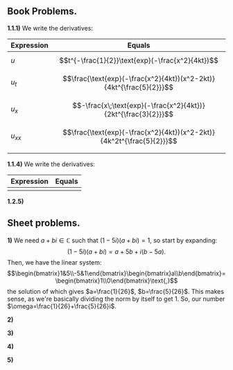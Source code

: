 
## Book Problems.


**1.1.1)** We write the derivatives:

| Expression | Equals                                                                |
| ---------- | --------------------------------------------------------------------- |
| $u$        | $$t^{-\frac{1}{2}}\text{exp}(-\frac{x^2}{4kt})$$                      |
| $u_t$      | $$\frac{\text{exp}(-\frac{x^2}{4kt})(x^2-2kt)}{4kt^{\frac{5}{2}}}$$   |
| $u_x$      | $$-\frac{x\;\text{exp}(-\frac{x^2}{4kt})}{2kt^{\frac{3}{2}}}$$        |
| $u_{xx}$   | $$\frac{\text{exp}(-\frac{x^2}{4kt})(x^2-2kt)}{4k^2t^{\frac{5}{2}}}$$ |
|            |                                                                       |




**1.1.4)** We write the derivatives:

| Expression | Equals |
| ---------- | ------ |
|            |        |



**1.2.5)**



## Sheet problems.


**1)** We need $a+bi\in\mathbb{C}$ such that $(1-5i)(a+bi)=1$, so start by expanding:
$$(1-5i)(a+bi)=a+5b+i(b-5a)\text{.}$$
Then, we have the linear system:
$$\begin{bmatrix}1&5\\-5&1\end{bmatrix}\begin{bmatrix}a\\b\end{bmatrix}=\begin{bmatrix}1\\0\end{bmatrix}\text{,}$$
the solution of which gives $a=\frac{1}{26}$, $b=\frac{5}{26}$. This makes sense, as we're basically dividing the norm by itself to get $1$. So, our number $\omega=\frac{1}{26}+\frac{5}{26}i$.


**2)**


**3)**


**4)**


**5)**


